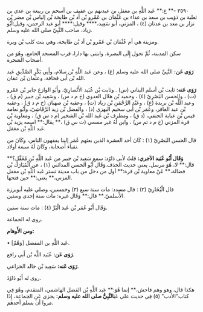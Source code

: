 ٣٥٩٠ -** ع:** عَبد اللَّهِ بن مغفل بن عبدنهم بن عفيف بن أسحم بن ربيعة بن عدي بن ثعلبة بن ذؤيب بن سعد بن عداء بن عُثْمَان بن عَمْرو بْن أد بْن طابخة بْن إلياس بْن مضر بْن نزار بن معد بن عدنان (٤) ، المزني، أبو سَعِيد،**** وقيل:**** أبو عبد الرحمن، وقيل:أَبُو زياد، صاحب النَّبِيّ صلى الله عليه وسلم.

ومزينة هي أم عُثْمَان بْن عَمْرو بْن أد بْن طابخة، وهي بنت كلب بْن وبرة.

سكن المدينة، ثُمَّ تحول إِلَى البصرة، وابتنى بها دارا، قرب المسجد الجامع، وهُوَ من أصحاب الشجرة.

**رَوَى عَن:** النَّبِيِّ صلى الله عليه وسلم (ع) ، وعن عَبد اللَّهِ بْن سلام، وأَبِي بَكْرٍ الصِّدِّيقِ عَبد الله بْن أَبي قحافة، وعثمان بْن عفان.

**رَوَى عَنه:** ثابت بْن أسلم البناني (س) . وثابت بْن عُبَيد الأَنْصارِيّ، وأَبُو الوازع جابر بْن عَمْرو (ت) ، والحسن البَصْرِيّ (٤) ، وحميد بْن هلال العدوي (خ م د س) ، وسَعِيد بْن جبير (م ق) ، وعبد اللَّه بْن بريدة (ع) ، وعَبْد الرَّحْمَنِ بْن زياد (ت) ، وعقبة بْن صهبان (خ م د ق) ، وعقبة بْن عبد الغافر، وعُمَر بْن أَبي سحيم البهزي (د) ، والفضل بْن زيد الرَّقَاشِيّ، وأَبُو نعامة قيس بْن عباية الحنفي، (د ق) ، ومطرف بْن عَبد الله بْن الشخير (م د س ق) ، ومعاوية بْن قرة المزني (خ م د تم س) ، وابن لَهُ غير مسمي (ت س ق) ،** يقال:** اسمه يزيد بْن عَبد اللَّهِ بْن مغفل.

قال الحسن البَصْرِيّ (١) : كَانَ أحد العشرة الذين بعثهم عُمَر إلينا يفقهون الناس، وكَانَ من نقباء أصحابة، وكَانَ لَهُ سبعة أولاد.

**وَقَال أَبُو عُبَيد الآجري:** قلتُ لأبي دَاوُد: سمع سَعِيد بْن جبير من عَبد اللَّهِ بْنِ مُغَفَّلٍ؟** قال:** لا، هُوَ مرسل. يعنى حديث الخذف.وَقَال أَبُو الحسن المدائني (١) ، عن الْمُبَارَك بْن فضالة،** عَنْ معاوية بْن قرة:** أول من دخل من باب مدينة تستر عَبد اللَّهِ بْن مغفل المزني،** يعنى:** حين فتحها.

قال الْبُخَارِيّ (٢) : قال مسدد: مات سنة سبع (٣) وخمسين، وصلي عليه أبوبرزة الأَسلميّ.** قال:** وَقَال غيره: مات سنة إحدى وستين.

وَقَال أَبُو عُمَر بْن عَبد الْبَرِّ (٤) : مات سنة ستين.

روى له الجماعة.

**ومن الأَوهام:**

• [وَهْمٌ] عَبد اللَّهِ بن المفضل.

**رَوَى عَن:** عُبَيد اللَّه بْن أَبي رافع.

**رَوَى عَنه:** سَعِيد بْن خالد الخزاعي.

روى له أَبُو دَاوُدَ.

هكذا قال، وهو وهم فاحش،** إنما هُوَ:** عَبد اللَّهِ بْن الفضل الهاشمي، المتقدم، وهُوَ فِي كتاب"الأدب" (٥) فِي حديث علي عَنِ**النَّبِيُّ صلى الله عليه وسلم:** يجزي عَنِ الجماعة، إِذَا مروا أن يسلم أحدهم.